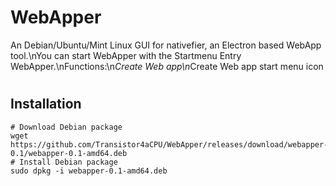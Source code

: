 # WebApper
An Debian/Ubuntu/Mint Linux GUI for nativefier, an Electron based WebApp tool.\nYou can start WebApper with the Startmenu Entry WebApper.\nFunctions:\n*Create Web app\n*Create Web app start menu icon
#
## Installation
```
# Download Debian package 
wget https://github.com/Transistor4aCPU/WebApper/releases/download/webapper-0.1/webapper-0.1-amd64.deb
# Install Debian package 
sudo dpkg -i webapper-0.1-amd64.deb
```
